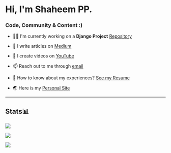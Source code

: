 # Hi, I'm Shaheem PP.

### Code, Community & Content :)

- 👨‍💻 I'm currently working on a **Django Project** [Repository](https://github.com/shaheem-pp/share_io)

- 📝 I write articles on [Medium](https://medium.com/@shaheem-pp)

- 🎥 I create videos on [YouTube](https://www.youtube.com/c/shaheempp)

- 📫 Reach out to me through [email](mailto:shanofficial2000@gmail.com)

- 📄 How to know about my experiences? [See my Resume](https://shaheem-pp.web.app/Assets/Others/resume.pdf)

- 🌏 Here is my [Personal Site](https://shaheem-pp.web.app)

-----

## Stats📊

![](https://github-readme-stats.vercel.app/api/top-langs/?username=shaheem-pp&layout=compact&langs_count=8)

![](https://github-readme-stats.vercel.app/api?username=shaheem-pp&show_icons=true&locale=en)

![](https://github-readme-streak-stats.herokuapp.com/?user=shaheem-pp)

